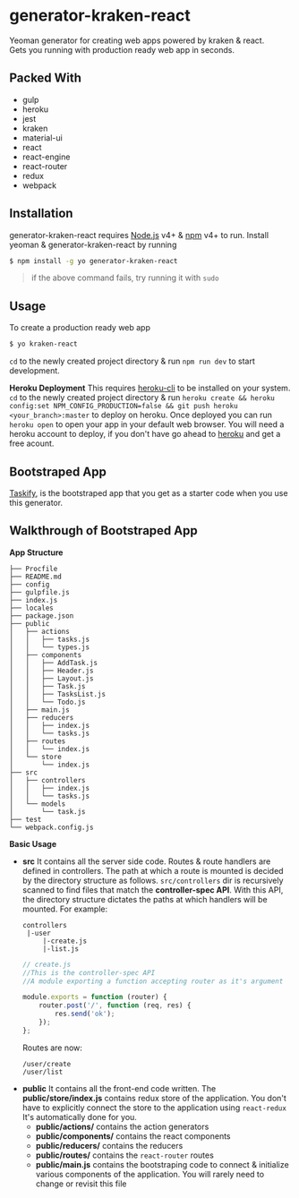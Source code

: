 # generator-kraken-react

Yeoman generator for creating web apps powered by kraken & react.  
Gets you running with production ready web app in seconds.

## Packed With

  - gulp
  - heroku
  - jest
  - kraken
  - material-ui
  - react
  - react-engine
  - react-router
  - redux
  - webpack

## Installation

generator-kraken-react requires [Node.js](https://nodejs.org/) v4+ & [npm](https://www.npmjs.com/) v4+ to run.
Install yeoman & generator-kraken-react by running
```sh
$ npm install -g yo generator-kraken-react
```
> if the above command fails, try running it with  `sudo`

## Usage

To create a production ready web app
```sh
$ yo kraken-react
```
`cd` to the newly created project directory & run `npm run dev` to start development.

**Heroku Deployment**
This requires [heroku-cli](https://devcenter.heroku.com/articles/heroku-cli) to be installed on your system.
`cd` to the newly created project directory & run `heroku create && heroku config:set NPM_CONFIG_PRODUCTION=false && git push heroku <your_branch>:master` to deploy on heroku.
Once deployed you can run `heroku open` to open your app in your default web browser.
You will need a heroku account to deploy, if you don't have go ahead to [heroku](https://dashboard.heroku.com/) and get a free acount.

## Bootstraped App

[Taskify](https://cryptic-garden-11565.herokuapp.com/), is the bootstraped app that you get as a starter code when you use this generator.

## Walkthrough of Bootstraped App

**App Structure**

```
├── Procfile
├── README.md
├── config
├── gulpfile.js
├── index.js
├── locales
├── package.json
├── public
│   ├── actions
│   │   ├── tasks.js
│   │   └── types.js
│   ├── components
│   │   ├── AddTask.js
│   │   ├── Header.js
│   │   ├── Layout.js
│   │   ├── Task.js
│   │   ├── TasksList.js
│   │   └── Todo.js
│   ├── main.js
│   ├── reducers
│   │   ├── index.js
│   │   └── tasks.js
│   ├── routes
│   │   └── index.js
│   └── store
│       └── index.js
├── src
│   ├── controllers
│   │   ├── index.js
│   │   └── tasks.js
│   └── models
│       └── task.js
├── test
└── webpack.config.js
```
**Basic Usage**

- **src**
It contains all the server side code. Routes & route handlers are defined in controllers. The path at which a route is mounted is decided by the directory structure as follows.
`src/controllers` dir is recursively scanned to find files that match the **controller-spec API**. With this API, the directory structure dictates the paths at which handlers will be mounted.
For example:
    ```text
    controllers
     |-user
         |-create.js
         |-list.js
    ```
    ```javascript
    // create.js
    //This is the controller-spec API
    //A module exporting a function accepting router as it's argument
    
    module.exports = function (router) {
        router.post('/', function (req, res) {
            res.send('ok');
        });
    };
    ```
    Routes are now:
    ```test
    /user/create
    /user/list
    ```
- **public**
It contains all the front-end code written. The **public/store/index.js**  contains redux store of the application. You don't have to explicitly connect the store to the application using `react-redux` It's automatically done for you.
    - **public/actions/**  contains the action generators
    - **public/components/** contains the react components
    - **public/reducers/** contains the reducers
    - **public/routes/** contains the `react-router` routes
    - **public/main.js** contains the bootstraping code to connect & initialize various components of the application. You will rarely need to change or revisit this file
